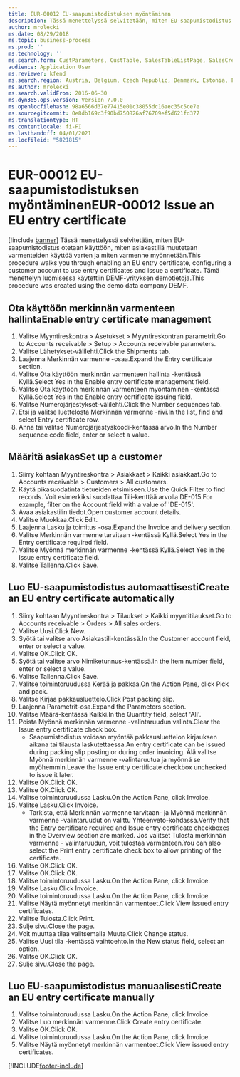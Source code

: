```yaml
---
title: EUR-00012 EU-saapumistodistuksen myöntäminen
description: Tässä menettelyssä selvitetään, miten EU-saapumistodistus otetaan käyttöön, miten asiakastiliä muutetaan varmenteiden käyttöä varten ja miten varmenne myönnetään.
author: mrolecki
ms.date: 08/29/2018
ms.topic: business-process
ms.prod: ''
ms.technology: ''
ms.search.form: CustParameters, CustTable, SalesTableListPage, SalesCreateOrder, SalesTable, SalesEditLines,  CustInvoiceJournal, CustEntryCertificateJour_W, SrsReportViewerForm
audience: Application User
ms.reviewer: kfend
ms.search.region: Austria, Belgium, Czech Republic, Denmark, Estonia, Finland, France, Germany, Hungary, Ireland, Italy, Latvia, Lithuania, Netherlands, Poland, Spain, Sweden, United Kingdom
ms.author: mrolecki
ms.search.validFrom: 2016-06-30
ms.dyn365.ops.version: Version 7.0.0
ms.openlocfilehash: 98a6566d37e77415e01c38055dc16aec35c5ce7e
ms.sourcegitcommit: 0e8db169c3f90bd750826af76709ef5d621fd377
ms.translationtype: HT
ms.contentlocale: fi-FI
ms.lasthandoff: 04/01/2021
ms.locfileid: "5821815"
---
```

# <a name="eur-00012-issue-an-eu-entry-certificate"></a><span data-ttu-id="390ae-103">EUR-00012 EU-saapumistodistuksen myöntäminen</span><span class="sxs-lookup"><span data-stu-id="390ae-103">EUR-00012 Issue an EU entry certificate</span></span>

[!include [banner](../../includes/banner.md)]
<span data-ttu-id="390ae-104">Tässä menettelyssä selvitetään, miten EU-saapumistodistus otetaan käyttöön, miten asiakastiliä muutetaan varmenteiden käyttöä varten ja miten varmenne myönnetään.</span><span class="sxs-lookup"><span data-stu-id="390ae-104">This procedure walks you through enabling an EU entry certificate, configuring a customer account to use entry certificates and issue a certificate.</span></span> <span data-ttu-id="390ae-105">Tämä menettelyn luomisessa käytettiin DEMF-yrityksen demotietoja.</span><span class="sxs-lookup"><span data-stu-id="390ae-105">This procedure was created using the demo data company DEMF.</span></span>


## <a name="enable-entry-certificate-management"></a><span data-ttu-id="390ae-106">Ota käyttöön merkinnän varmenteen hallinta</span><span class="sxs-lookup"><span data-stu-id="390ae-106">Enable entry certificate management</span></span>
1. <span data-ttu-id="390ae-107">Valitse Myyntireskontra > Asetukset > Myyntireskontran parametrit.</span><span class="sxs-lookup"><span data-stu-id="390ae-107">Go to Accounts receivable > Setup > Accounts receivable parameters.</span></span>
2. <span data-ttu-id="390ae-108">Valitse Lähetykset-välilehti.</span><span class="sxs-lookup"><span data-stu-id="390ae-108">Click the Shipments tab.</span></span>
3. <span data-ttu-id="390ae-109">Laajenna Merkinnän varmenne -osaa.</span><span class="sxs-lookup"><span data-stu-id="390ae-109">Expand the Entry certificate section.</span></span>
4. <span data-ttu-id="390ae-110">Valitse Ota käyttöön merkinnän varmenteen hallinta -kentässä Kyllä.</span><span class="sxs-lookup"><span data-stu-id="390ae-110">Select Yes in the Enable entry certificate management field.</span></span>
5. <span data-ttu-id="390ae-111">Valitse Ota käyttöön merkinnän varmenteen myöntäminen -kentässä Kyllä.</span><span class="sxs-lookup"><span data-stu-id="390ae-111">Select Yes in the Enable entry certificate issuing field.</span></span>
6. <span data-ttu-id="390ae-112">Valitse Numerojärjestykset-välilehti.</span><span class="sxs-lookup"><span data-stu-id="390ae-112">Click the Number sequences tab.</span></span>
7. <span data-ttu-id="390ae-113">Etsi ja valitse luettelosta Merkinnän varmenne -rivi.</span><span class="sxs-lookup"><span data-stu-id="390ae-113">In the list, find and select Entry certificate row.</span></span>
8. <span data-ttu-id="390ae-114">Anna tai valitse Numerojärjestyskoodi-kentässä arvo.</span><span class="sxs-lookup"><span data-stu-id="390ae-114">In the Number sequence code field, enter or select a value.</span></span>

## <a name="set-up-a-customer"></a><span data-ttu-id="390ae-115">Määritä asiakas</span><span class="sxs-lookup"><span data-stu-id="390ae-115">Set up a customer</span></span>
1. <span data-ttu-id="390ae-116">Siirry kohtaan Myyntireskontra > Asiakkaat > Kaikki asiakkaat.</span><span class="sxs-lookup"><span data-stu-id="390ae-116">Go to Accounts receivable > Customers > All customers.</span></span>
2. <span data-ttu-id="390ae-117">Käytä pikasuodatinta tietueiden etsimiseen.</span><span class="sxs-lookup"><span data-stu-id="390ae-117">Use the Quick Filter to find records.</span></span> <span data-ttu-id="390ae-118">Voit esimerkiksi suodattaa Tili-kenttää arvolla DE-015.</span><span class="sxs-lookup"><span data-stu-id="390ae-118">For example, filter on the Account field with a value of 'DE-015'.</span></span>
3. <span data-ttu-id="390ae-119">Avaa asiakastilin tiedot.</span><span class="sxs-lookup"><span data-stu-id="390ae-119">Open customer account details.</span></span>
4. <span data-ttu-id="390ae-120">Valitse Muokkaa.</span><span class="sxs-lookup"><span data-stu-id="390ae-120">Click Edit.</span></span>
5. <span data-ttu-id="390ae-121">Laajenna Lasku ja toimitus -osa.</span><span class="sxs-lookup"><span data-stu-id="390ae-121">Expand the Invoice and delivery section.</span></span>
6. <span data-ttu-id="390ae-122">Valitse Merkinnän varmenne tarvitaan -kentässä Kyllä.</span><span class="sxs-lookup"><span data-stu-id="390ae-122">Select Yes in the Entry certificate required field.</span></span>
7. <span data-ttu-id="390ae-123">Valitse Myönnä merkinnän varmenne -kentässä Kyllä.</span><span class="sxs-lookup"><span data-stu-id="390ae-123">Select Yes in the Issue entry certificate field.</span></span>
8. <span data-ttu-id="390ae-124">Valitse Tallenna.</span><span class="sxs-lookup"><span data-stu-id="390ae-124">Click Save.</span></span>

## <a name="create-an-eu-entry-certificate-automatically"></a><span data-ttu-id="390ae-125">Luo EU-saapumistodistus automaattisesti</span><span class="sxs-lookup"><span data-stu-id="390ae-125">Create an EU entry certificate automatically</span></span>
1. <span data-ttu-id="390ae-126">Siirry kohtaan Myyntireskontra > Tilaukset > Kaikki myyntitilaukset.</span><span class="sxs-lookup"><span data-stu-id="390ae-126">Go to Accounts receivable > Orders > All sales orders.</span></span>
2. <span data-ttu-id="390ae-127">Valitse Uusi.</span><span class="sxs-lookup"><span data-stu-id="390ae-127">Click New.</span></span>
3. <span data-ttu-id="390ae-128">Syötä tai valitse arvo Asiakastili-kentässä.</span><span class="sxs-lookup"><span data-stu-id="390ae-128">In the Customer account field, enter or select a value.</span></span>
4. <span data-ttu-id="390ae-129">Valitse OK.</span><span class="sxs-lookup"><span data-stu-id="390ae-129">Click OK.</span></span>
5. <span data-ttu-id="390ae-130">Syötä tai valitse arvo Nimiketunnus-kentässä.</span><span class="sxs-lookup"><span data-stu-id="390ae-130">In the Item number field, enter or select a value.</span></span>
6. <span data-ttu-id="390ae-131">Valitse Tallenna.</span><span class="sxs-lookup"><span data-stu-id="390ae-131">Click Save.</span></span>
7. <span data-ttu-id="390ae-132">Valitse toimintoruudussa Kerää ja pakkaa.</span><span class="sxs-lookup"><span data-stu-id="390ae-132">On the Action Pane, click Pick and pack.</span></span>
8. <span data-ttu-id="390ae-133">Valitse Kirjaa pakkausluettelo.</span><span class="sxs-lookup"><span data-stu-id="390ae-133">Click Post packing slip.</span></span>
9. <span data-ttu-id="390ae-134">Laajenna Parametrit-osa.</span><span class="sxs-lookup"><span data-stu-id="390ae-134">Expand the Parameters section.</span></span>
10. <span data-ttu-id="390ae-135">Valitse Määrä-kentässä Kaikki.</span><span class="sxs-lookup"><span data-stu-id="390ae-135">In the Quantity field, select 'All'.</span></span>
11. <span data-ttu-id="390ae-136">Poista Myönnä merkinnän varmenne -valintaruudun valinta.</span><span class="sxs-lookup"><span data-stu-id="390ae-136">Clear the Issue entry certificate check box.</span></span>
    * <span data-ttu-id="390ae-137">Saapumistodistus voidaan myöntää pakkausluettelon kirjauksen aikana tai tilausta laskutettaessa.</span><span class="sxs-lookup"><span data-stu-id="390ae-137">An entry certificate can be issued during packing slip posting or during order invoicing.</span></span> <span data-ttu-id="390ae-138">Älä valitse Myönnä merkinnän varmenne -valintaruutua ja myönnä se myöhemmin.</span><span class="sxs-lookup"><span data-stu-id="390ae-138">Leave the Issue entry certificate checkbox unchecked to issue it later.</span></span>  
12. <span data-ttu-id="390ae-139">Valitse OK.</span><span class="sxs-lookup"><span data-stu-id="390ae-139">Click OK.</span></span>
13. <span data-ttu-id="390ae-140">Valitse OK.</span><span class="sxs-lookup"><span data-stu-id="390ae-140">Click OK.</span></span>
14. <span data-ttu-id="390ae-141">Valitse toimintoruudussa Lasku.</span><span class="sxs-lookup"><span data-stu-id="390ae-141">On the Action Pane, click Invoice.</span></span>
15. <span data-ttu-id="390ae-142">Valitse Lasku.</span><span class="sxs-lookup"><span data-stu-id="390ae-142">Click Invoice.</span></span>
    * <span data-ttu-id="390ae-143">Tarkista, että Merkinnän varmenne tarvitaan- ja Myönnä merkinnän varmenne -valintaruudut on valittu Yhteenveto-kohdassa.</span><span class="sxs-lookup"><span data-stu-id="390ae-143">Verify that the Entry certificate required and Issue entry certificate checkboxes in the Overview section are marked.</span></span>  <span data-ttu-id="390ae-144">Jos valitset Tulosta merkinnän varmenne - valintaruudun, voit tulostaa varmenteen.</span><span class="sxs-lookup"><span data-stu-id="390ae-144">You can also select the Print entry certificate check box to allow printing of the certificate.</span></span>  
16. <span data-ttu-id="390ae-145">Valitse OK.</span><span class="sxs-lookup"><span data-stu-id="390ae-145">Click OK.</span></span>
17. <span data-ttu-id="390ae-146">Valitse OK.</span><span class="sxs-lookup"><span data-stu-id="390ae-146">Click OK.</span></span>
18. <span data-ttu-id="390ae-147">Valitse toimintoruudussa Lasku.</span><span class="sxs-lookup"><span data-stu-id="390ae-147">On the Action Pane, click Invoice.</span></span>
19. <span data-ttu-id="390ae-148">Valitse Lasku.</span><span class="sxs-lookup"><span data-stu-id="390ae-148">Click Invoice.</span></span>
20. <span data-ttu-id="390ae-149">Valitse toimintoruudussa Lasku.</span><span class="sxs-lookup"><span data-stu-id="390ae-149">On the Action Pane, click Invoice.</span></span>
21. <span data-ttu-id="390ae-150">Valitse Näytä myönnetyt merkinnän varmenteet.</span><span class="sxs-lookup"><span data-stu-id="390ae-150">Click View issued entry certificates.</span></span>
22. <span data-ttu-id="390ae-151">Valitse Tulosta.</span><span class="sxs-lookup"><span data-stu-id="390ae-151">Click Print.</span></span>
23. <span data-ttu-id="390ae-152">Sulje sivu.</span><span class="sxs-lookup"><span data-stu-id="390ae-152">Close the page.</span></span>
24. <span data-ttu-id="390ae-153">Voit muuttaa tilaa valitsemalla Muuta.</span><span class="sxs-lookup"><span data-stu-id="390ae-153">Click Change status.</span></span>
25. <span data-ttu-id="390ae-154">Valitse Uusi tila -kentässä vaihtoehto.</span><span class="sxs-lookup"><span data-stu-id="390ae-154">In the New status field, select an option.</span></span>
26. <span data-ttu-id="390ae-155">Valitse OK.</span><span class="sxs-lookup"><span data-stu-id="390ae-155">Click OK.</span></span>
27. <span data-ttu-id="390ae-156">Sulje sivu.</span><span class="sxs-lookup"><span data-stu-id="390ae-156">Close the page.</span></span>

## <a name="create-an-eu-entry-certificate-manually"></a><span data-ttu-id="390ae-157">Luo EU-saapumistodistus manuaalisesti</span><span class="sxs-lookup"><span data-stu-id="390ae-157">Create an EU entry certificate manually</span></span>
1. <span data-ttu-id="390ae-158">Valitse toimintoruudussa Lasku.</span><span class="sxs-lookup"><span data-stu-id="390ae-158">On the Action Pane, click Invoice.</span></span>
2. <span data-ttu-id="390ae-159">Valitse Luo merkinnän varmenne.</span><span class="sxs-lookup"><span data-stu-id="390ae-159">Click Create entry certificate.</span></span>
3. <span data-ttu-id="390ae-160">Valitse OK.</span><span class="sxs-lookup"><span data-stu-id="390ae-160">Click OK.</span></span>
4. <span data-ttu-id="390ae-161">Valitse toimintoruudussa Lasku.</span><span class="sxs-lookup"><span data-stu-id="390ae-161">On the Action Pane, click Invoice.</span></span>
5. <span data-ttu-id="390ae-162">Valitse Näytä myönnetyt merkinnän varmenteet.</span><span class="sxs-lookup"><span data-stu-id="390ae-162">Click View issued entry certificates.</span></span>



[!INCLUDE[footer-include](../../../includes/footer-banner.md)]